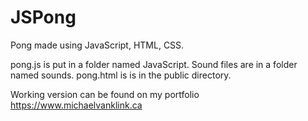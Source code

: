 # JSPong
Pong made using JavaScript, HTML, CSS.

pong.js is put in a folder named JavaScript.
Sound files are in a folder named sounds.
pong.html is is in the public directory.

Working version can be found on my portfolio https://www.michaelvanklink.ca
